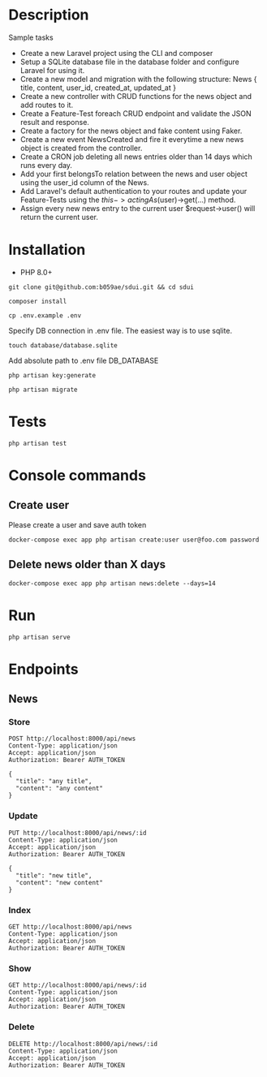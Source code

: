 # Description

Sample tasks

- Create a new Laravel project using the CLI and composer
- Setup a SQLite database file in the database folder and configure Laravel for using it.
- Create a new model and migration with the following structure: News { title, content, user_id, created_at, updated_at }
- Create a new controller with CRUD functions for the news object and add routes to it.
- Create a Feature-Test foreach CRUD endpoint and validate the JSON result and response.
- Create a factory for the news object and fake content using Faker.
- Create a new event NewsCreated and fire it everytime a new news object is
created from the controller.
- Create a CRON job deleting all news entries older than 14 days which runs every day.
- Add your first belongsTo relation between the news and user object using the user_id column of the News.
- Add Laravel's default authentication to your routes and update your Feature-Tests using the $this->actingAs($user)->get(...) method.
- Assign every new news entry to the current user $request->user() will return the current user.

# Installation
* PHP 8.0+

```git clone git@github.com:b059ae/sdui.git && cd sdui```

```composer install```

```cp .env.example .env```

Specify DB connection in .env file. The easiest way is to use sqlite.

```touch database/database.sqlite```

Add absolute path to .env file DB_DATABASE

```php artisan key:generate```

```php artisan migrate```

# Tests

```php artisan test```

# Console commands

## Create user

Please create a user and save auth token

```docker-compose exec app php artisan create:user user@foo.com password```

## Delete news older than X days

```docker-compose exec app php artisan news:delete --days=14```

# Run
```php artisan serve```

# Endpoints

## News

### Store
```
POST http://localhost:8000/api/news
Content-Type: application/json
Accept: application/json
Authorization: Bearer AUTH_TOKEN

{
  "title": "any title",
  "content": "any content"
}
```

### Update
```
PUT http://localhost:8000/api/news/:id
Content-Type: application/json
Accept: application/json
Authorization: Bearer AUTH_TOKEN

{
  "title": "new title",
  "content": "new content"
}
```

### Index
```
GET http://localhost:8000/api/news
Content-Type: application/json
Accept: application/json
Authorization: Bearer AUTH_TOKEN
```

### Show
```
GET http://localhost:8000/api/news/:id
Content-Type: application/json
Accept: application/json
Authorization: Bearer AUTH_TOKEN
```

### Delete
```
DELETE http://localhost:8000/api/news/:id
Content-Type: application/json
Accept: application/json
Authorization: Bearer AUTH_TOKEN
```
